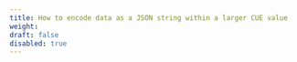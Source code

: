 ```yaml
---
title: How to encode data as a JSON string within a larger CUE value
weight:
draft: false
disabled: true
---
```

